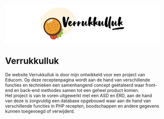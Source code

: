 <img src="assets/img/banner-v1.png">
<h1>Verrukkulluk</h1>
De website Verrukkulluk is door mijn ontwikkeld voor een project van Educom. Op deze receptenpagina wordt aan de hand van verschillende functies en technieken een samenhangend concept geëtaleerd waar front-end en back-end methodes samen tot een geheel product komen.
<br>
Het project is van te voren uitgewerkt met een ASD en ERD, aan de hand van deze is zorgvuldig een database opgebouwd waar aan de hand van verschillende functies in PHP recepten, boodschappen en andere gegevens kunnen toegevoegd of verwijderd. 
